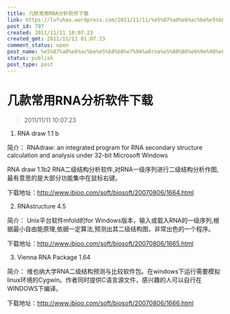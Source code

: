 ```yaml
---
title: 几款常用RNA分析软件下载
link: https://lufuhao.wordpress.com/2011/11/11/%e5%87%a0%e6%ac%be%e5%b8%b8%e7%94%a8rna%e5%88%86%e6%9e%90%e8%bd%af%e4%bb%b6%e4%b8%8b%e8%bd%bd/
post_id: 797
created: 2011/11/11 10:07:23
created_gmt: 2011/11/11 01:07:23
comment_status: open
post_name: %e5%87%a0%e6%ac%be%e5%b8%b8%e7%94%a8rna%e5%88%86%e6%9e%90%e8%bd%af%e4%bb%b6%e4%b8%8b%e8%bd%bd
status: publish
post_type: post
---
```


# 几款常用RNA分析软件下载

> 2011/11/11 10:07:23

 

1. RNA draw 1.1 b

简介： RNAdraw: an integrated program for RNA secondary structure calculation and analysis under 32-bit Microsoft Windows

RNA draw 1.1b2 RNA二级结构分析软件,对RNA一级序列进行二级结构分析作图,最有意思的是大部分功能集中在鼠标右键。 

下载地址：<http://www.ibioo.com/soft/biosoft/20070806/1664.html>

2. RNAstructure 4.5

简介： Unix平台软件mfold的for Windows版本，输入或载入RNA的一级序列,根据最小自由能原理,依据一定算法,预测出其二级结构图，非常出色的一个程序。 

下载地址：<http://www.ibioo.com/soft/biosoft/20070806/1665.html>

3. Vienna RNA Package 1.64

简介： 维也纳大学RNA二级结构预测与比较软件包。在windows下运行需要模拟linux环境的Cygwin。作者同时提供C语言源文件，感兴趣的人可以自行在WINDOWS下编译。 

下载地址：<http://www.ibioo.com/soft/biosoft/20070806/1666.html>
